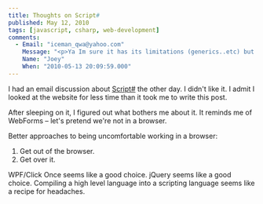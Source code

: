 ```yaml
---
title: Thoughts on Script#
published: May 12, 2010
tags: [javascript, csharp, web-development]
comments:
  - Email: "iceman_qwa@yahoo.com"
    Message: "<p>Ya Im sure it has its limitations (generics..etc) but it seems like a 'nice-to-have' as a side tool in case you want to just lay down a demo ajax web app quickly. True that I wouldnt use it for non-web apps but it having support for all browsers is a big plus (save time moding ajax/js code for browser specifics) Im gonna try it out.. thanks for the link.</p>"
    Name: "Joey"
    When: "2010-05-13 20:09:59.000"
---
```

I had an email discussion about [Script#] the other day. I didn't like it. I admit I looked at the website for less time than it took me to write this post.

After sleeping on it, I figured out what bothers me about it. It reminds me of WebForms – let's pretend we're not in a browser.

Better approaches to being uncomfortable working in a browser:

1. Get out of the browser.
2. Get over it.

WPF/Click Once seems like a good choice. jQuery seems like a good choice. Compiling a high level language into a scripting language seems like a recipe for headaches.

[Script#]:https://github.com/nikhilk/scriptsharp


